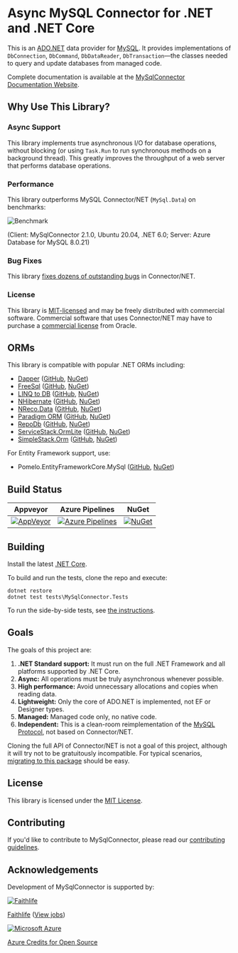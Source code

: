# Async MySQL Connector for .NET and .NET Core

This is an [ADO.NET](https://docs.microsoft.com/en-us/dotnet/framework/data/adonet/) data
provider for [MySQL](https://www.mysql.com/). It provides implementations of
`DbConnection`, `DbCommand`, `DbDataReader`, `DbTransaction`—the classes
needed to query and update databases from managed code.

Complete documentation is available at the [MySqlConnector Documentation Website](https://mysqlconnector.net/).

## Why Use This Library?

### Async Support

This library implements true asynchronous I/O for database operations, without blocking
(or using `Task.Run` to run synchronous methods on a background thread). This greatly
improves the throughput of a web server that performs database operations.

### Performance

This library outperforms MySQL Connector/NET (`MySql.Data`) on benchmarks:

![Benchmark](https://files.logoscdn.com/v1/assets/12545033/optimized?w=800)

(Client: MySqlConnector 2.1.0, Ubuntu 20.04, .NET 6.0; Server: Azure Database for MySQL 8.0.21)

### Bug Fixes

This library [fixes dozens of outstanding bugs](https://mysqlconnector.net/tutorials/migrating-from-connector-net/#fixed-bugs) in Connector/NET.

### License

This library is [MIT-licensed](LICENSE) and may be freely distributed with commercial software.
Commercial software that uses Connector/NET may have to purchase a [commercial license](https://www.mysql.com/about/legal/licensing/oem/)
from Oracle.

## ORMs

This library is compatible with popular .NET ORMs including:

* [Dapper](https://dapperlib.github.io/Dapper/) ([GitHub](https://github.com/StackExchange/dapper-dot-net), [NuGet](https://www.nuget.org/packages/Dapper))
* [FreeSql](http://freesql.net/) ([GitHub](https://github.com/dotnetcore/FreeSql), [NuGet](https://www.nuget.org/packages/FreeSql.Provider.MySqlConnector/))
* [LINQ to DB](https://linq2db.github.io/) ([GitHub](https://github.com/linq2db/linq2db), [NuGet](https://www.nuget.org/packages/linq2db.MySqlConnector))
* [NHibernate](https://www.nhibernate.info) ([GitHub](https://github.com/nhibernate/NHibernate.MySqlConnector), [NuGet](https://www.nuget.org/packages/NHibernate.Driver.MySqlConnector))
* [NReco.Data](https://www.nrecosite.com/dalc_net.aspx) ([GitHub](https://github.com/nreco/data), [NuGet](https://www.nuget.org/packages/NReco.Data))
* [Paradigm ORM](https://www.paradigm.net.co/) ([GitHub](https://github.com/MiracleDevs/Paradigm.ORM), [NuGet](https://www.nuget.org/packages/Paradigm.ORM.Data.MySql/))
* [RepoDb](https://repodb.net/) ([GitHub](https://github.com/mikependon/RepoDb/tree/master/RepoDb.MySqlConnector), [NuGet](https://www.nuget.org/packages/RepoDb.MySqlConnector))
* [ServiceStack.OrmLite](https://servicestack.net/ormlite) ([GitHub](https://github.com/ServiceStack/ServiceStack.OrmLite), [NuGet](https://www.nuget.org/packages/ServiceStack.OrmLite.MySqlConnector))
* [SimpleStack.Orm](https://simplestack.org/) ([GitHub](https://github.com/SimpleStack/simplestack.orm), [NuGet](https://www.nuget.org/packages/SimpleStack.Orm.MySQLConnector))

For Entity Framework support, use:

* Pomelo.EntityFrameworkCore.MySql ([GitHub](https://github.com/PomeloFoundation/Pomelo.EntityFrameworkCore.MySql), [NuGet](https://www.nuget.org/packages/Pomelo.EntityFrameworkCore.MySql))

## Build Status

Appveyor | Azure Pipelines | NuGet
--- | --- | ---
[![AppVeyor](https://img.shields.io/appveyor/ci/mysqlnet/mysqlconnector/master.svg)](https://ci.appveyor.com/project/mysqlnet/mysqlconnector) | [![Azure Pipelines](https://dev.azure.com/mysqlnet/MySqlConnector/_apis/build/status/mysql-net.MySqlConnector?branchName=master)](https://dev.azure.com/mysqlnet/MySqlConnector/_build/latest?definitionId=2&branchName=master) | [![NuGet](https://img.shields.io/nuget/vpre/MySqlConnector.svg)](https://www.nuget.org/packages/MySqlConnector/)

## Building

Install the latest [.NET Core](https://www.microsoft.com/net/core).

To build and run the tests, clone the repo and execute:

```
dotnet restore
dotnet test tests\MySqlConnector.Tests
```

To run the side-by-side tests, see [the instructions](tests/README.md).

## Goals

The goals of this project are:

1. **.NET Standard support:** It must run on the full .NET Framework and all platforms supported by .NET Core.
2. **Async:** All operations must be truly asynchronous whenever possible.
3. **High performance:** Avoid unnecessary allocations and copies when reading data.
4. **Lightweight:** Only the core of ADO.NET is implemented, not EF or Designer types.
5. **Managed:** Managed code only, no native code.
6. **Independent:** This is a clean-room reimplementation of the [MySQL Protocol](https://dev.mysql.com/doc/internals/en/client-server-protocol.html), not based on Connector/NET.

Cloning the full API of Connector/NET is not a goal of this project, although
it will try not to be gratuitously incompatible. For typical scenarios, [migrating to this package](https://mysqlconnector.net/tutorials/migrating-from-connector-net/) should
be easy.

## License

This library is licensed under the [MIT License](LICENSE).

## Contributing

If you'd like to contribute to MySqlConnector, please read our [contributing guidelines](.github/CONTRIBUTING.md).

## Acknowledgements

Development of MySqlConnector is supported by:

[![Faithlife](https://files.logoscdn.com/v1/files/4319104/content.svg?signature=3szVb3XmOfYMAxIv-LmuNYL_290)](https://faithlife.com/about)

[Faithlife](https://faithlife.com/about) ([View jobs](https://faithlife.com/careers))

[![Microsoft Azure](https://upload.wikimedia.org/wikipedia/commons/thumb/f/fa/Microsoft_Azure.svg/75px-Microsoft_Azure.svg.png)](https://azure.microsoft.com/en-us/overview/open-source/)

[Azure Credits for Open Source](https://opensource.microsoft.com/azure-credits)
